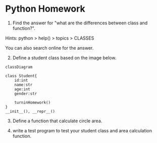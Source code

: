 # Python Homework

1. Find the answer for "what are the differences between class and function?".

Hints: python > help() > topics > CLASSES

You can also search online for the answer.

2. Define a student class based on the image below.
```mermaid
classDiagram

class Student{
    id:int
    name:str
    age:int
    gender:str

    turninHomework()
}
__init__(), __repr__()
```
3. Define a function that calculate circle area.

4. write a test program to test your student class and area calculation function.
